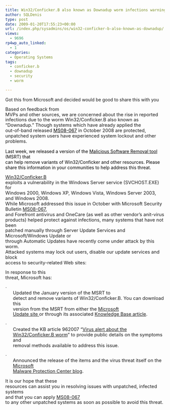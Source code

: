 ```yaml
---
title: Win32/Conficker.B also known as Downadup worm infections warning
author: SQLDenis
type: post
date: 2009-01-20T17:55:23+00:00
url: /index.php/sysadmins/os/win32-conficker-b-also-known-as-downadup/
views:
  - 9696
rp4wp_auto_linked:
  - 1
categories:
  - Operating Systems
tags:
  - conficker.b
  - downadup
  - security
  - worm

---
```

Got this from Microsoft and decided would be good to share this with you

<p style="line-height:115%">
  <span style="font-size:11.0pt;line-height:115%">Based on feedback from<br /> MVPs and other sources, we are concerned about the rise in reported<br /> infections due to the worm Win32/Conficker.B also known as<br /> “Downadup.” Though systems which have already applied the<br /> out-of-band released <a href="http://www.microsoft.com/technet/security/bulletin/ms08-067.mspx" target="_blank"><span style="color:windowtext">MS08-067</span></a> in October 2008 are protected,<br /> unpatched system users have experienced system lockout and other<br /> problems. </span>
</p>

<p style="line-height:115%">
  <span style="font-size:11.0pt;line-height:115%"> </span>
</p>

<span style="color:windowtext">Last week, we released a version of the <a href="http://www.microsoft.com/security/malwareremove/default.mspx" target="_blank"><span style="color:windowtext">Malicious Software Removal tool</span></a> (MSRT) that<br /> can help remove variants of Win32/Conficker and other resources. Please<br /> share this information in your communities to help address this threat.</span>

 <span style="color:windowtext"></span>

<p style="line-height:115%">
  <span style="font-size:11.0pt;line-height:115%"><a href="http://www.microsoft.com/security/portal/Entry.aspx?Name=Worm:Win32/Conficker.B" target="_blank">Win32/Conficker.B</a><br /> exploits a vulnerability in the Windows Server service (SVCHOST.EXE) for<br /> Windows 2000, Windows XP, Windows Vista, Windows Server 2003, and Windows 2008.<br /> While Microsoft addressed this issue in October with Microsoft Security<br /> Bulletin <a href="http://www.microsoft.com/technet/security/bulletin/ms08-067.mspx" target="_blank">MS08-067</a>,<br /> and Forefront antivirus and OneCare (as well as other vendor’s anit-virus<br /> products) helped protect against infections, many systems that have not been<br /> patched manually through Server Update Services and Microsoft/Windows Update or<br /> through Automatic Updates have recently come under attack by this worm.<br /> Attacked systems may lock out users, disable our update services and block<br /> access to security-related Web sites:</span>
</p>

<p style="line-height:115%">
  <span style="font-size:11.0pt;line-height:115%"> </span>
</p>

<p style="line-height:115%">
  <span style="font-size:11.0pt;line-height:115%">In response to this<br /> threat, Microsoft has:</span>
</p>

<p style="margin-left:.25in;text-indent:-.25in;line-height:115%">
  <span style="font-size:11.0pt;line-height:115%;font-family:Symbol"><span>·<span style="font:7.0pt &quot;Times New Roman&quot;"><br /> </span></span></span><span style="font-size:11.0pt;line-height:115%">Updated the January version of the MSRT to<br /> detect and remove variants of Win32/Conficker.B. You can download this<br /> version from the MSRT from either the <a href="http://www.update.microsoft.com/" target="_blank">Microsoft<br /> Update site </a> or through its associated <a href="http://support.microsoft.com/kb/890830" target="_blank">Knowledge Base article</a>.</span>
</p>

<p style="margin-left:.25in;text-indent:-.25in;line-height:115%">
  <span style="font-size:11.0pt;line-height:115%;font-family:Symbol"><span>·<span style="font:7.0pt &quot;Times New Roman&quot;"><br /> </span></span></span><span style="font-size:11.0pt;line-height:115%">Created the KB article 962007 “<a href="http://support.microsoft.com/kb/962007" target="_blank">Virus alert about the<br /> Win32/Conficker.B worm</a>” to provide public details on the symptoms and<br /> removal methods available to address this issue.</span>
</p>

<p style="margin-left:.25in;text-indent:-.25in;line-height:115%">
  <span style="font-size:11.0pt;line-height:115%;font-family:Symbol"><span>·<span style="font:7.0pt &quot;Times New Roman&quot;"><br /> </span></span></span><span style="font-size:11.0pt;line-height:115%">Announced the release of the items and the virus threat itself on the <a href="http://blogs.technet.com/mmpc/archive/2009/01/13/msrt-released-today-addressing-conficker-and-banload.aspx" target="_blank">Microsoft<br /> Malware Protection Center blog</a>.</span>
</p>

<p style="line-height:115%">
  <span style="font-size:11.0pt;line-height:115%"> </span>
</p>

<p style="line-height:115%">
  <span style="font-size:11.0pt;line-height:115%">It is our hope that these<br /> resources can assist you in resolving issues with unpatched, infected systems<br /> and that you can apply <a href="http://www.microsoft.com/technet/security/bulletin/ms08-067.mspx" target="_blank">MS08-067</a><br /> to any other unpatched systems as soon as possible to avoid this threat.</span>
</p></p>
